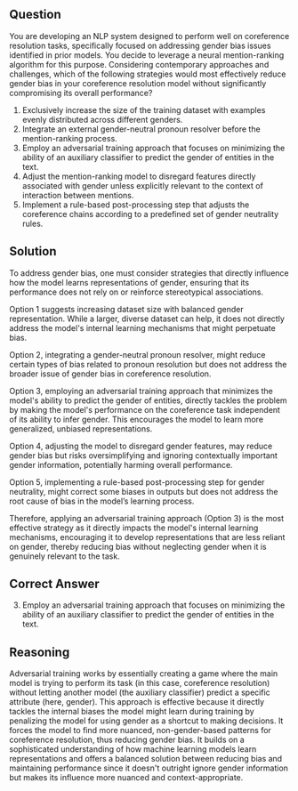 ## Question
You are developing an NLP system designed to perform well on coreference resolution tasks, specifically focused on addressing gender bias issues identified in prior models. You decide to leverage a neural mention-ranking algorithm for this purpose. Considering contemporary approaches and challenges, which of the following strategies would most effectively reduce gender bias in your coreference resolution model without significantly compromising its overall performance?

1. Exclusively increase the size of the training dataset with examples evenly distributed across different genders.
2. Integrate an external gender-neutral pronoun resolver before the mention-ranking process.
3. Employ an adversarial training approach that focuses on minimizing the ability of an auxiliary classifier to predict the gender of entities in the text.
4. Adjust the mention-ranking model to disregard features directly associated with gender unless explicitly relevant to the context of interaction between mentions.
5. Implement a rule-based post-processing step that adjusts the coreference chains according to a predefined set of gender neutrality rules.

## Solution
To address gender bias, one must consider strategies that directly influence how the model learns representations of gender, ensuring that its performance does not rely on or reinforce stereotypical associations. 

Option 1 suggests increasing dataset size with balanced gender representation. While a larger, diverse dataset can help, it does not directly address the model's internal learning mechanisms that might perpetuate bias.

Option 2, integrating a gender-neutral pronoun resolver, might reduce certain types of bias related to pronoun resolution but does not address the broader issue of gender bias in coreference resolution.

Option 3, employing an adversarial training approach that minimizes the model's ability to predict the gender of entities, directly tackles the problem by making the model's performance on the coreference task independent of its ability to infer gender. This encourages the model to learn more generalized, unbiased representations.

Option 4, adjusting the model to disregard gender features, may reduce gender bias but risks oversimplifying and ignoring contextually important gender information, potentially harming overall performance.

Option 5, implementing a rule-based post-processing step for gender neutrality, might correct some biases in outputs but does not address the root cause of bias in the model’s learning process.

Therefore, applying an adversarial training approach (Option 3) is the most effective strategy as it directly impacts the model's internal learning mechanisms, encouraging it to develop representations that are less reliant on gender, thereby reducing bias without neglecting gender when it is genuinely relevant to the task.

## Correct Answer
3. Employ an adversarial training approach that focuses on minimizing the ability of an auxiliary classifier to predict the gender of entities in the text.

## Reasoning
Adversarial training works by essentially creating a game where the main model is trying to perform its task (in this case, coreference resolution) without letting another model (the auxiliary classifier) predict a specific attribute (here, gender). This approach is effective because it directly tackles the internal biases the model might learn during training by penalizing the model for using gender as a shortcut to making decisions. It forces the model to find more nuanced, non-gender-based patterns for coreference resolution, thus reducing gender bias. It builds on a sophisticated understanding of how machine learning models learn representations and offers a balanced solution between reducing bias and maintaining performance since it doesn't outright ignore gender information but makes its influence more nuanced and context-appropriate.